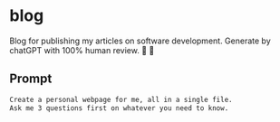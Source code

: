 # blog

Blog for publishing my articles on software development.
Generate by chatGPT with 100% human review. 🤖 🚀

## Prompt

```txt
Create a personal webpage for me, all in a single file. 
Ask me 3 questions first on whatever you need to know.
```
